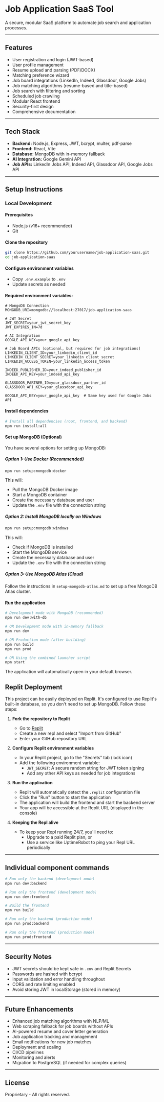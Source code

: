 # Job Application SaaS Tool

A secure, modular SaaS platform to automate job search and application processes.

---

## Features

- User registration and login (JWT-based)
- User profile management
- Resume upload and parsing (PDF/DOCX)
- Matching preference wizard
- Job board integrations (LinkedIn, Indeed, Glassdoor, Google Jobs)
- Job matching algorithms (resume-based and title-based)
- Job search with filtering and sorting
- Scheduled job crawling
- Modular React frontend
- Security-first design
- Comprehensive documentation

---

## Tech Stack

- **Backend:** Node.js, Express, JWT, bcrypt, multer, pdf-parse
- **Frontend:** React, Vite
- **Database:** MongoDB with in-memory fallback
- **AI Integration:** Google Gemini API
- **Job APIs:** LinkedIn Jobs API, Indeed API, Glassdoor API, Google Jobs API

---

## Setup Instructions

### Local Development

#### Prerequisites

- Node.js (v16+ recommended)
- Git

#### Clone the repository

```bash
git clone https://github.com/yourusername/job-application-saas.git
cd job-application-saas
```

#### Configure environment variables

- Copy `.env.example` to `.env`
- Update secrets as needed

#### Required environment variables:

```
# MongoDB Connection
MONGODB_URI=mongodb://localhost:27017/job-application-saas

# JWT Secret
JWT_SECRET=your_jwt_secret_key
JWT_EXPIRES_IN=7d

# AI Integration
GOOGLE_API_KEY=your_google_api_key

# Job Board APIs (optional, but required for job integrations)
LINKEDIN_CLIENT_ID=your_linkedin_client_id
LINKEDIN_CLIENT_SECRET=your_linkedin_client_secret
LINKEDIN_ACCESS_TOKEN=your_linkedin_access_token

INDEED_PUBLISHER_ID=your_indeed_publisher_id
INDEED_API_KEY=your_indeed_api_key

GLASSDOOR_PARTNER_ID=your_glassdoor_partner_id
GLASSDOOR_API_KEY=your_glassdoor_api_key

GOOGLE_API_KEY=your_google_api_key  # Same key used for Google Jobs API
```

#### Install dependencies

```bash
# Install all dependencies (root, frontend, and backend)
npm run install:all
```

#### Set up MongoDB (Optional)

You have several options for setting up MongoDB:

##### Option 1: Use Docker (Recommended)

```bash
npm run setup:mongodb:docker
```

This will:
- Pull the MongoDB Docker image
- Start a MongoDB container
- Create the necessary database and user
- Update the `.env` file with the connection string

##### Option 2: Install MongoDB locally on Windows

```bash
npm run setup:mongodb:windows
```

This will:
- Check if MongoDB is installed
- Start the MongoDB service
- Create the necessary database and user
- Update the `.env` file with the connection string

##### Option 3: Use MongoDB Atlas (Cloud)

Follow the instructions in `setup-mongodb-atlas.md` to set up a free MongoDB Atlas cluster.

#### Run the application

```bash
# Development mode with MongoDB (recommended)
npm run dev:with-db

# OR Development mode with in-memory fallback
npm run dev

# OR Production mode (after building)
npm run build
npm run prod

# OR Using the combined launcher script
npm start
```

The application will automatically open in your default browser.

## Replit Deployment

This project can be easily deployed on Replit. It's configured to use Replit's built-in database, so you don't need to set up MongoDB. Follow these steps:

1. **Fork the repository to Replit**
   - Go to [Replit](https://replit.com)
   - Create a new repl and select "Import from GitHub"
   - Enter your GitHub repository URL

2. **Configure Replit environment variables**
   - In your Replit project, go to the "Secrets" tab (lock icon)
   - Add the following environment variable:
     - `JWT_SECRET`: A secure random string for JWT token signing
     - Add any other API keys as needed for job integrations

3. **Run the application**
   - Replit will automatically detect the `.replit` configuration file
   - Click the "Run" button to start the application
   - The application will build the frontend and start the backend server
   - Your app will be accessible at the Replit URL (displayed in the console)

4. **Keeping the Repl alive**
   - To keep your Repl running 24/7, you'll need to:
     - Upgrade to a paid Replit plan, or
     - Use a service like UptimeRobot to ping your Repl URL periodically

---

## Individual component commands

```bash
# Run only the backend (development mode)
npm run dev:backend

# Run only the frontend (development mode)
npm run dev:frontend

# Build the frontend
npm run build

# Run only the backend (production mode)
npm run prod:backend

# Run only the frontend (production mode)
npm run prod:frontend
```

---

## Security Notes

- JWT secrets should be kept safe in `.env` and Replit Secrets
- Passwords are hashed with bcrypt
- Input validation and error handling throughout
- CORS and rate limiting enabled
- Avoid storing JWT in localStorage (stored in memory)

---

## Future Enhancements

- Enhanced job matching algorithms with NLP/ML
- Web scraping fallback for job boards without APIs
- AI-powered resume and cover letter generation
- Job application tracking and management
- Email notifications for new job matches
- Deployment and scaling
- CI/CD pipelines
- Monitoring and alerts
- Migration to PostgreSQL (if needed for complex queries)

---

## License

Proprietary - All rights reserved.